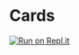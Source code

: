 # Cards

[![Run on Repl.it](https://repl.it/badge/github/amirazizian/Cards)](https://repl.it/github/amirazizian/Cards)